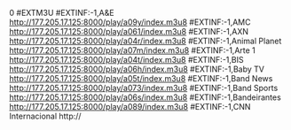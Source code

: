 0
#EXTM3U
#EXTINF:-1,A&E
http://177.205.17.125:8000/play/a09y/index.m3u8
#EXTINF:-1,AMC
http://177.205.17.125:8000/play/a061/index.m3u8
#EXTINF:-1,AXN
http://177.205.17.125:8000/play/a04r/index.m3u8
#EXTINF:-1,Animal Planet
http://177.205.17.125:8000/play/a07m/index.m3u8
#EXTINF:-1,Arte 1
http://177.205.17.125:8000/play/a04t/index.m3u8
#EXTINF:-1,BIS
http://177.205.17.125:8000/play/a06h/index.m3u8
#EXTINF:-1,Baby TV
http://177.205.17.125:8000/play/a05t/index.m3u8
#EXTINF:-1,Band News
http://177.205.17.125:8000/play/a073/index.m3u8
#EXTINF:-1,Band Sports
http://177.205.17.125:8000/play/a06s/index.m3u8
#EXTINF:-1,Bandeirantes
http://177.205.17.125:8000/play/a089/index.m3u8
#EXTINF:-1,CNN Internacional
http://
